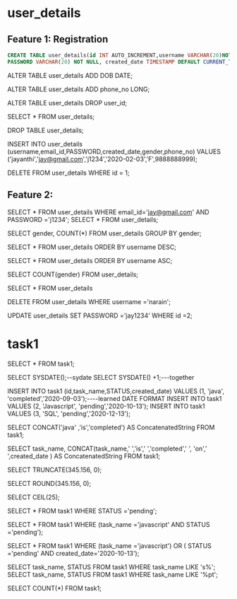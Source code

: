 # user_details

## Feature 1: Registration
```sql
CREATE TABLE user_details(id INT AUTO_INCREMENT,username VARCHAR(20)NOT NULL, email_id VARCHAR(50) NOT NULL, UNIQUE(email_id),
PASSWORD VARCHAR(20) NOT NULL, created_date TIMESTAMP DEFAULT CURRENT_TIMESTAMP,PRIMARY KEY(id), gender CHAR(1));
```
ALTER TABLE user_details ADD DOB DATE;

ALTER TABLE user_details ADD phone_no LONG;

ALTER TABLE user_details DROP user_id;

SELECT * FROM user_details;
 
DROP TABLE user_details;

INSERT INTO user_details (username,email_id,PASSWORD,created_date,gender,phone_no) VALUES ('jayanthi','jay@gmail.com','j1234','2020-02-03','F',9888888999);

DELETE FROM user_details WHERE id = 1;

## Feature 2:

SELECT  * FROM user_details WHERE email_id='jay@gmail.com' AND PASSWORD ='j1234';
SELECT * FROM user_details;

SELECT gender, COUNT(*) FROM user_details GROUP BY gender;

SELECT * FROM user_details ORDER BY username DESC;

SELECT * FROM user_details ORDER BY username ASC;

SELECT COUNT(gender) FROM user_details;

SELECT * FROM user_details 

DELETE FROM user_details WHERE username ='narain';

UPDATE user_details SET PASSWORD ='jay1234' WHERE id =2;



#  task1
SELECT * FROM task1;


SELECT SYSDATE();--sydate
SELECT SYSDATE() +1;---together


INSERT INTO task1 (id,task_name,STATUS,created_date) VALUES (1, 'java', 'completed','2020-09-03');----learned DATE FORMAT
INSERT INTO task1 VALUES (2, 'Javascript', 'pending','2020-10-13');
INSERT INTO task1 VALUES (3, 'SQL', 'pending','2020-12-13');

SELECT CONCAT('java' ,'is','completed') AS ConcatenatedString FROM task1;

SELECT task_name, CONCAT(task_name,' ','is',' ','completed',' ', 'on',' ',created_date ) AS ConcatenatedString FROM task1;

SELECT TRUNCATE(345.156, 0);

SELECT ROUND(345.156, 0);

SELECT CEIL(25);

SELECT * FROM task1 WHERE STATUS ='pending';

SELECT * FROM task1 WHERE (task_name ='javascript' AND STATUS ='pending');


SELECT * FROM task1 WHERE (task_name ='javascript') OR ( STATUS ='pending' AND created_date='2020-10-13');

SELECT task_name, STATUS FROM task1 WHERE task_name LIKE 's%';
SELECT task_name, STATUS FROM task1 WHERE task_name LIKE '%pt';

SELECT COUNT(*) FROM task1;
